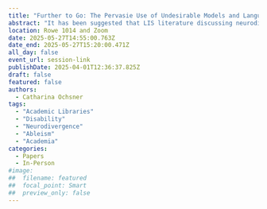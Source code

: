 ```yaml
---
title: "Further to Go: The Pervasie Use of Undesirable Models and Language in Research on Neurogivergence in Academic Libraries"
abstract: "It has been suggested that LIS literature discussing neurodivergence uses undesirable models of disability and undesirable language despite growing advocacy for alternatives. We examine the models and language used in 44 works on neurodivergence and academic libraries and find that 95% of those works use undesirable language like patronising, person-first, and medicalised/deficit-focused language. The medical model is never explicitly used, but numerous works with no explicit model use medicalised/deficit-focused language. Although no works use explicitly ableist language, undesirable language is present even in works using the social model of disability. Recommendations for future research and practice are provided."
location: Rowe 1014 and Zoom
date: 2025-05-27T14:55:00.763Z
date_end: 2025-05-27T15:20:00.471Z
all_day: false
event_url: session-link
publishDate: 2025-04-01T12:36:37.825Z
draft: false
featured: false
authors:
  - Catharina Ochsner
tags:
  - "Academic Libraries"
  - "Disability" 
  - "Neurodivergence" 
  - "Ableism" 
  - "Academia"
categories:
  - Papers
  - In-Person
#image:
##  filename: featured
##  focal_point: Smart
##  preview_only: false
---
```

